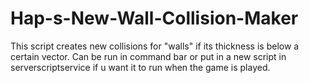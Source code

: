 # Hap-s-New-Wall-Collision-Maker
This script creates new collisions for "walls" if its thickness is below a certain vector. 
Can be run in command bar or put in a new script in serverscriptservice if u want it to run when the game is played.
